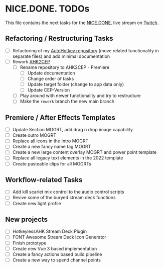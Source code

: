# NICE.DONE. TODOs
This file contains the next tasks for the [NICE.DONE.](https://github.com/sebinside/nice.done.) live stream on [Twitch](https://skate702.tv).

## Refactoring / Restructuring Tasks
* [ ] Refactoring of my [AutoHotkey repository](https://github.com/sebinside/AutoHotkeyScripts) (move related functionality in separate files) and add minimal documentation
* [ ] Rework [AHK2CEP](https://github.com/sebinside/AHK2PremiereCEP)
  * [ ] Rename repository to AHK2CEP - Premiere
    * [ ] Update documentation
    * [ ] Change order of tasks
    * [ ] Update target folder (change to app data only)
    * [ ] Update CEP-Version
  * [ ] Play around with newer functionality and try to restructure
  * [ ] Make the `rework` branch the new main branch

## Premiere / After Effects Templates
* [ ] Update Section MOGRT, add drag n drop image capability
* [ ] Create outro MOGRT
* [ ] Replace all icons in the Intro MOGRT
* [ ] Create a new fancy name tag MOGRT
* [ ] Create a new large content overlay MOGRT and power point template
* [ ] Replace all legacy text elements in the 2022 template
* [ ] Create pasteable clips for all MOGRTs

## Workflow-related Tasks
* [ ] Add kill scarlet mix control to the audio control scripts
* [ ] Revive some of the buryed stream deck functions
* [ ] Create new light profile

## New projects
* [ ] HotkeylessAHK Stream Deck Plugin
* [ ] FONT Awesome Stream Deck Icon Generator
 * [ ] Finish prototype
 * [ ] Create new Vue 3 based implementation
 * [ ] Create a fancy actions based build pipeline
* [ ] Create a new way to spend channel points
